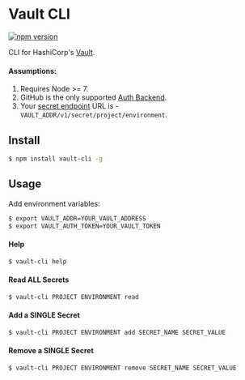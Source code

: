# Vault CLI

[![npm version](https://badge.fury.io/js/vault-cli.svg)](https://badge.fury.io/js/vault-cli)

CLI for HashiCorp's [Vault](https://www.vaultproject.io/).

#### Assumptions:

1. Requires Node >= 7.
1. GitHub is the only supported [Auth Backend](https://www.vaultproject.io/docs/auth/github.html).
1. Your [secret endpoint](https://www.vaultproject.io/api/index.html#reading-writing-and-listing-secrets) URL is - `VAULT_ADDR/v1/secret/project/environment`.

## Install

```sh
$ npm install vault-cli -g
```

## Usage

Add environment variables:

```sh
$ export VAULT_ADDR=YOUR_VAULT_ADDRESS
$ export VAULT_AUTH_TOKEN=YOUR_VAULT_TOKEN
```

#### Help

```sh
$ vault-cli help
```

#### Read ALL Secrets

```sh
$ vault-cli PROJECT ENVIRONMENT read
```

#### Add a SINGLE Secret

```sh
$ vault-cli PROJECT ENVIRONMENT add SECRET_NAME SECRET_VALUE
```

#### Remove a SINGLE Secret

```sh
$ vault-cli PROJECT ENVIRONMENT remove SECRET_NAME SECRET_VALUE
```
